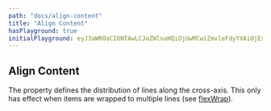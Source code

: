 ```yaml
---
path: "docs/align-content"
title: "Align Content"
hasPlayground: true
initialPlayground: eyJ3aWR0aCI6NTAwLCJoZWlnaHQiOjUwMCwiZmxleFdyYXAiOjEsImNoaWxkcmVuIjpbe30se30se30se30se30se30se30se30se30se30se30se31dfQ==
---
```


## Align Content

The property defines the distribution of lines along the cross-axis. This only
has effect when items are wrapped to multiple lines (see [flexWrap](flex-wrap)).

<controls prop="alignContent"></controls>
